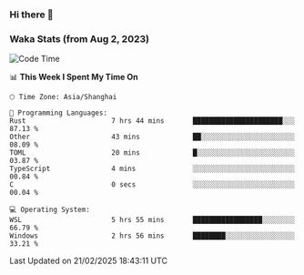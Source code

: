 ### Hi there 👋

### Waka Stats (from Aug 2, 2023)

<!--START_SECTION:waka-->
![Code Time](http://img.shields.io/badge/Code%20Time-652%20hrs%2028%20mins-blue)

📊 **This Week I Spent My Time On** 

```text
🕑︎ Time Zone: Asia/Shanghai

💬 Programming Languages: 
Rust                     7 hrs 44 mins       ██████████████████████░░░   87.13 % 
Other                    43 mins             ██░░░░░░░░░░░░░░░░░░░░░░░   08.09 % 
TOML                     20 mins             █░░░░░░░░░░░░░░░░░░░░░░░░   03.87 % 
TypeScript               4 mins              ░░░░░░░░░░░░░░░░░░░░░░░░░   00.84 % 
C                        0 secs              ░░░░░░░░░░░░░░░░░░░░░░░░░   00.04 % 

💻 Operating System: 
WSL                      5 hrs 55 mins       █████████████████░░░░░░░░   66.79 % 
Windows                  2 hrs 56 mins       ████████░░░░░░░░░░░░░░░░░   33.21 % 
```


 Last Updated on 21/02/2025 18:43:11 UTC
<!--END_SECTION:waka-->
